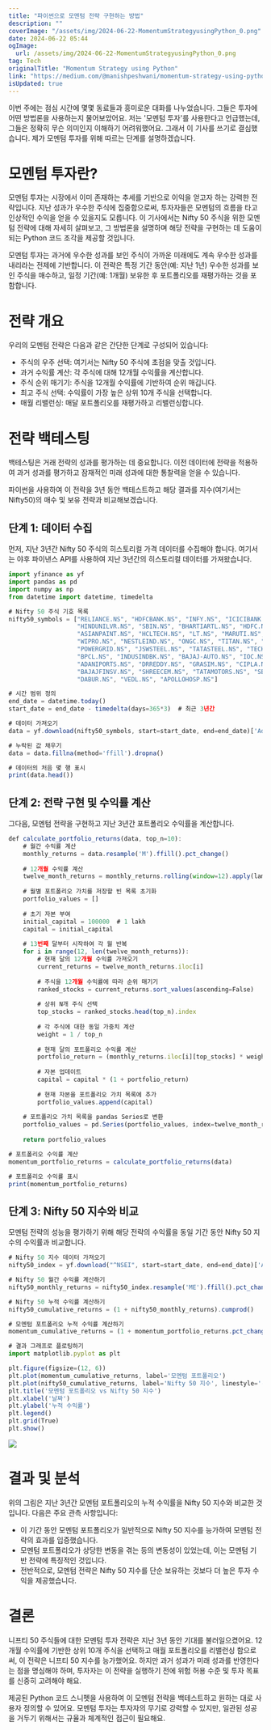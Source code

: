 ```yaml
---
title: "파이썬으로 모멘텀 전략 구현하는 방법"
description: ""
coverImage: "/assets/img/2024-06-22-MomentumStrategyusingPython_0.png"
date: 2024-06-22 05:44
ogImage: 
  url: /assets/img/2024-06-22-MomentumStrategyusingPython_0.png
tag: Tech
originalTitle: "Momentum Strategy using Python"
link: "https://medium.com/@manishpeshwani/momentum-strategy-using-python-3a4bb7ecf5cf"
isUpdated: true
---
```





이번 주에는 점심 시간에 몇몇 동료들과 흥미로운 대화를 나누었습니다. 그들은 투자에 어떤 방법론을 사용하는지 물어보았어요. 저는 '모멘텀 투자'를 사용한다고 언급했는데, 그들은 정확히 무슨 의미인지 이해하기 어려워했어요. 그래서 이 기사를 쓰기로 결심했습니다. 제가 모멘텀 투자를 위해 따르는 단계를 설명하겠습니다.

# 모멘텀 투자란?

모멘텀 투자는 시장에서 이미 존재하는 추세를 기반으로 이익을 얻고자 하는 강력한 전략입니다. 지난 성과가 우수한 주식에 집중함으로써, 투자자들은 모멘텀의 흐름을 타고 인상적인 수익을 얻을 수 있을지도 모릅니다. 이 기사에서는 Nifty 50 주식을 위한 모멘텀 전략에 대해 자세히 살펴보고, 그 방법론을 설명하며 해당 전략을 구현하는 데 도움이 되는 Python 코드 조각을 제공할 것입니다.

모멘텀 투자는 과거에 우수한 성과를 보인 주식이 가까운 미래에도 계속 우수한 성과를 내리라는 전제에 기반합니다. 이 전략은 특정 기간 동안(예: 지난 1년) 우수한 성과를 보인 주식을 매수하고, 일정 기간(예: 1개월) 보유한 후 포트폴리오를 재평가하는 것을 포함합니다.

<div class="content-ad"></div>

# 전략 개요

우리의 모멘텀 전략은 다음과 같은 간단한 단계로 구성되어 있습니다:

- 주식의 우주 선택: 여기서는 Nifty 50 주식에 초점을 맞출 것입니다.
- 과거 수익률 계산: 각 주식에 대해 12개월 수익률을 계산합니다.
- 주식 순위 매기기: 주식을 12개월 수익률에 기반하여 순위 매깁니다.
- 최고 주식 선택: 수익률이 가장 높은 상위 10개 주식을 선택합니다.
- 매월 리밸런싱: 매달 포트폴리오를 재평가하고 리밸런싱합니다.

# 전략 백테스팅

<div class="content-ad"></div>

백테스팅은 거래 전략의 성과를 평가하는 데 중요합니다. 이전 데이터에 전략을 적용하여 과거 성과를 평가하고 잠재적인 미래 성과에 대한 통찰력을 얻을 수 있습니다.

파이썬을 사용하여 이 전략을 3년 동안 백테스트하고 해당 결과를 지수(여기서는 Nifty50)의 매수 및 보유 전략과 비교해보겠습니다.

## 단계 1: 데이터 수집

먼저, 지난 3년간 Nifty 50 주식의 히스토리컬 가격 데이터를 수집해야 합니다. 여기서는 야후 파이낸스 API를 사용하여 지난 3년간의 히스토리컬 데이터를 가져왔습니다.

<div class="content-ad"></div>

```js
import yfinance as yf
import pandas as pd
import numpy as np
from datetime import datetime, timedelta

# Nifty 50 주식 기호 목록
nifty50_symbols = ["RELIANCE.NS", "HDFCBANK.NS", "INFY.NS", "ICICIBANK.NS", "TCS.NS", "KOTAKBANK.NS", 
                   "HINDUNILVR.NS", "SBIN.NS", "BHARTIARTL.NS", "HDFC.NS", "ITC.NS", "BAJFINANCE.NS", 
                   "ASIANPAINT.NS", "HCLTECH.NS", "LT.NS", "MARUTI.NS", "AXISBANK.NS", "ULTRACEMCO.NS", 
                   "WIPRO.NS", "NESTLEIND.NS", "ONGC.NS", "TITAN.NS", "SUNPHARMA.NS", "M&M.NS", 
                   "POWERGRID.NS", "JSWSTEEL.NS", "TATASTEEL.NS", "TECHM.NS", "HDFCLIFE.NS", "COALINDIA.NS", 
                   "BPCL.NS", "INDUSINDBK.NS", "BAJAJ-AUTO.NS", "IOC.NS", "BRITANNIA.NS", "HEROMOTOCO.NS", 
                   "ADANIPORTS.NS", "DRREDDY.NS", "GRASIM.NS", "CIPLA.NS", "DIVISLAB.NS", "EICHERMOT.NS", 
                   "BAJAJFINSV.NS", "SHREECEM.NS", "TATAMOTORS.NS", "SBILIFE.NS", "ADANIENT.NS", 
                   "DABUR.NS", "VEDL.NS", "APOLLOHOSP.NS"]

# 시간 범위 정의
end_date = datetime.today()
start_date = end_date - timedelta(days=365*3)  # 최근 3년간

# 데이터 가져오기
data = yf.download(nifty50_symbols, start=start_date, end=end_date)['Adj Close']

# 누락된 값 채우기
data = data.fillna(method='ffill').dropna()

# 데이터의 처음 몇 행 표시
print(data.head())
```

## 단계 2: 전략 구현 및 수익률 계산

그다음, 모멘텀 전략을 구현하고 지난 3년간 포트폴리오 수익률을 계산합니다.

```js
def calculate_portfolio_returns(data, top_n=10):
    # 월간 수익률 계산
    monthly_returns = data.resample('M').ffill().pct_change()
    
    # 12개월 수익률 계산
    twelve_month_returns = monthly_returns.rolling(window=12).apply(lambda x: np.prod(1 + x) - 1, raw=True)
    
    # 월별 포트폴리오 가치를 저장할 빈 목록 초기화
    portfolio_values = []
    
    # 초기 자본 부여
    initial_capital = 100000  # 1 lakh
    capital = initial_capital
    
    # 13번째 달부터 시작하여 각 월 반복
    for i in range(12, len(twelve_month_returns)):
        # 현재 달의 12개월 수익률 가져오기
        current_returns = twelve_month_returns.iloc[i]
        
        # 주식을 12개월 수익률에 따라 순위 매기기
        ranked_stocks = current_returns.sort_values(ascending=False)
        
        # 상위 N개 주식 선택
        top_stocks = ranked_stocks.head(top_n).index
        
        # 각 주식에 대한 동일 가중치 계산
        weight = 1 / top_n
        
        # 현재 달의 포트폴리오 수익률 계산
        portfolio_return = (monthly_returns.iloc[i][top_stocks] * weight).sum()
        
        # 자본 업데이트
        capital = capital * (1 + portfolio_return)
        
        # 현재 자본을 포트폴리오 가치 목록에 추가
        portfolio_values.append(capital)
    
    # 포트폴리오 가치 목록을 pandas Series로 변환
    portfolio_values = pd.Series(portfolio_values, index=twelve_month_returns.index[12:])
    
    return portfolio_values

# 포트폴리오 수익률 계산
momentum_portfolio_returns = calculate_portfolio_returns(data)

# 포트폴리오 수익률 표시
print(momentum_portfolio_returns)
```

<div class="content-ad"></div>

## 단계 3: Nifty 50 지수와 비교

모멘텀 전략의 성능을 평가하기 위해 해당 전략의 수익률을 동일 기간 동안 Nifty 50 지수의 수익률과 비교합니다.

```js
# Nifty 50 지수 데이터 가져오기
nifty50_index = yf.download("^NSEI", start=start_date, end=end_date)['Adj Close']

# Nifty 50 월간 수익률 계산하기
nifty50_monthly_returns = nifty50_index.resample('ME').ffill().pct_change()

# Nifty 50 누적 수익률 계산하기
nifty50_cumulative_returns = (1 + nifty50_monthly_returns).cumprod()

# 모멘텀 포트폴리오 누적 수익률 계산하기
momentum_cumulative_returns = (1 + momentum_portfolio_returns.pct_change()).cumprod()

# 결과 그래프로 플로팅하기
import matplotlib.pyplot as plt

plt.figure(figsize=(12, 6))
plt.plot(momentum_cumulative_returns, label='모멘텀 포트폴리오')
plt.plot(nifty50_cumulative_returns, label='Nifty 50 지수', linestyle='--')
plt.title('모멘텀 포트폴리오 vs Nifty 50 지수')
plt.xlabel('날짜')
plt.ylabel('누적 수익률')
plt.legend()
plt.grid(True)
plt.show()
```

<img src="/assets/img/2024-06-22-MomentumStrategyusingPython_0.png" />

<div class="content-ad"></div>

# 결과 및 분석

위의 그림은 지난 3년간 모멘텀 포트폴리오의 누적 수익률을 Nifty 50 지수와 비교한 것입니다. 다음은 주요 관측 사항입니다:

- 이 기간 동안 모멘텀 포트폴리오가 일반적으로 Nifty 50 지수를 능가하여 모멘텀 전략의 효과를 입증했습니다.
- 모멘텀 포트폴리오가 상당한 변동을 겪는 등의 변동성이 있었는데, 이는 모멘텀 기반 전략에 특징적인 것입니다.
- 전반적으로, 모멘텀 전략은 Nifty 50 지수를 단순 보유하는 것보다 더 높은 투자 수익을 제공했습니다.

# 결론

<div class="content-ad"></div>

니프티 50 주식들에 대한 모멘텀 투자 전략은 지난 3년 동안 기대를 불러일으켰어요. 12개월 수익률에 기반한 상위 10개 주식을 선택하고 매월 포트폴리오를 리밸런싱 함으로써, 이 전략은 니프티 50 지수를 능가했어요. 하지만 과거 성과가 미래 성과를 반영한다는 점을 명심해야 하며, 투자자는 이 전략을 실행하기 전에 위험 허용 수준 및 투자 목표를 신중히 고려해야 해요.

제공된 Python 코드 스니펫을 사용하여 이 모멘텀 전략을 백테스트하고 원하는 대로 사용자 정의할 수 있어요. 모멘텀 투자는 투자자의 무기로 강력할 수 있지만, 일관된 성공을 거두기 위해서는 규율과 체계적인 접근이 필요해요.